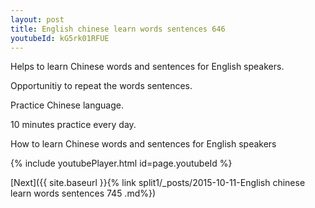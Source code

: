 ```yaml
---
layout: post
title: English chinese learn words sentences 646 
youtubeId: kG5rk01RFUE
---
```

 
 
Helps to learn Chinese words and sentences for English speakers.

Opportunitiy to repeat the words sentences. 

Practice Chinese language. 
 
10 minutes practice every day. 
 
How to learn Chinese words and sentences for English speakers 
 
{% include youtubePlayer.html id=page.youtubeId %}
 
 
[Next]({{ site.baseurl }}{% link  split1/_posts/2015-10-11-English chinese learn words sentences 745 .md%})
 
